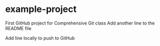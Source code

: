 # example-project
First GitHub project for Comprehensive Git class
Add another line to the README file

Add line locally to push to GitHub